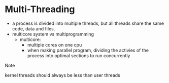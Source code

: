 # Multi-Threading
- a process is divided into multiple threads, but all threads share the same code, data and files. 
- multicore system vs multiprogramming
	- multicore:
		- multiple cores on one cpu
		- when making parallel program, dividing the activies of the process into optimal sections to run concurrently
> [!note]
> kernel threads should always be less than user threads